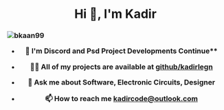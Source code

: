 <h1 align="center">Hi 👋, I'm Kadir</h1>
<h3 align="center"Software Developer and Electronic Technician in Turkey</h3>

<p align="left"> <img src="https://komarev.com/ghpvc/?username=bkaan99&label=Profile%20views&color=0e75b6&style=flat" alt="bkaan99" /> </p>

- 🌱 I'm Discord and Psd Project Developments Continue**

- 👨‍💻 All of my projects are available at [github/kadirlegn](https://github.com/kadirlegn)

- 💬 Ask me about **Software, Electronic Circuits, Designer**

- 📫 How to reach me **kadircode@outlook.com**
